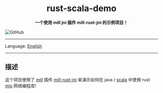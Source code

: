<div align=center>
</div>
<h1 align=center>rust-scala-demo</h1>

<p align=center ><b>一个使用 mill jni 插件 mill-rust-jni 的示例项目！</b></p>

![GitHub](https://img.shields.io/github/license/yankun1992/rust-scala-demo)

<hr>

Language: [English](./README.md)

<hr>

## 描述

这个项目使用了 [mill](https://github.com/com-lihaoyi/mill)
插件 [mill-rust-jni](https://github.com/otavia-projects/mill-rust-jni) 来演示如何在
java / [scala](https://www.scala-lang.org/) 中使用 rust [mio](https://github.com/tokio-rs/mio) 网络编程库!